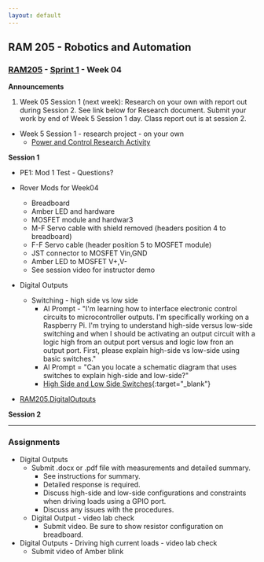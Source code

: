 ```yaml
---
layout: default
---
```


## RAM 205 - Robotics and Automation

### [RAM205](../../) - [Sprint 1](../) - Week 04 

**Announcements**
1. Week 05 Session 1 (next week): Research on your own with report out during Session 2. See link below for Research document. Submit your work by end of Week 5 Session 1 day. Class report out is at session 2.

- Week 5 Session 1 - research project - on your own
  - [Power and Control Research Activity](../week05/RAM205.PowerAndControlResearch.docx)

**Session 1**
- PE1: Mod 1 Test - Questions?
 
- Rover Mods for Week04
  - Breadboard
  - Amber LED and hardware
  - MOSFET module and hardwar3
  - M-F Servo cable with shield removed (headers position 4 to breadboard)
  - F-F Servo cable (header position 5 to MOSFET module)
  - JST connector to MOSFET Vin,GND
  - Amber LED to MOSFET V+,V-
  - See session video for instructor demo

- Digital Outputs
  - Switching - high side vs low side 
    - AI Prompt - "I'm learning how to interface electronic control circuits to microcontroller outputs. I'm specifically working on a Raspberry Pi. I'm trying to understand high-side versus low-side switching and when I should be activating an output circuit with a logic high from an output port versus and logic low fron an output port. First, please explain high-side vs low-side using basic switches."
    - AI Prompt = "Can you locate a schematic diagram that uses switches to explain high-side and low-side?"
    - [High Side and Low Side Switches](https://www.rohm.com/electronics-basics/ipds/high-side-and-low-side-drive){:target="_blank"}

- [RAM205.DigitalOutputs](RAM205.DigitalOutputs.docx)
 
**Session 2**
 
<!-- - [Digital Outputs](RAM205.DigitalOutputs.docx) (con't)
      - Low-side switch of LED issue with +5V source
      - Use of BJT transistor to resolve
      - 74__244 line driver to resolve
      - Voltage divider solution

- [Digital Outputs - Driving high current loads](../week05/RAM205.DrivingHighCurrentLoads.pdf){:target="_blank"} (intro)  -->



---

### Assignments

- Digital Outputs 
  - Submit .docx or .pdf file with measurements and detailed summary.
    - See instructions for summary. 
    - Detailed response is required. 
    - Discuss high-side and low-side configurations and constraints when driving loads using a GPIO port. 
    - Discuss any issues with the procedures.
  - Digital Output - video lab check
    - Submit video. Be sure to show resistor configuration on breadboard.
- Digital Outputs - Driving high current loads - video lab check
  - Submit video of Amber blink

